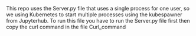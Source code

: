 This repo uses the Server.py file that uses a single process for one user, so we using Kubernetes to start multiple processes using the kubespawner from Jupyterhub. To run this file you have to run the Server.py file first then copy the curl command in the file Curl_command

